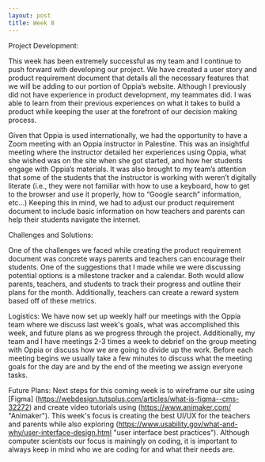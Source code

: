 ```yaml
---
layout: post
title: Week 8
---
```


Project Development: 

This week has been extremely successful as my team and I continue to push forward with developing our project. We have created a user story and product requirement document that details all the necessary features that we will be adding to our portion of Oppia’s website. Although I previously did not have experience in product development, my teammates did. I was able to learn from their previous experiences on what it takes to build a product while keeping the user at the forefront of our decision making process. 

Given that Oppia is used internationally, we had the opportunity to have a Zoom meeting with an Oppia instructor in Palestine. This was an insightful meeting where the instructor detailed her experiences using Oppia, what she wished was on the site when she got started, and how her students engage with Oppia’s materials. It was also brought to my team’s attention that some of the students that the instructor is working with weren’t digitally literate (i.e., they were not familiar with how to use a keyboard, how to get to the browser and use it properly, how to “Google search” information, etc…) Keeping this in mind, we had to adjust our product requirement document to include basic information on how teachers and parents can help their students navigate the internet.

Challenges and Solutions: 

One of the challenges we faced while creating the product requirement document was concrete ways parents and teachers can encourage their students. One of the suggestions that I made while we were discussing potential options is a milestone tracker and a calendar. Both would allow parents, teachers, and students to track their progress and outline their plans for the month. Additionally, teachers can create a reward system based off of these metrics. 

Logistics:
We have now set up weekly half our meetings with the Oppia team where we discuss last week's goals, what was accomplished this week, and future plans as we progress through the project. Additionally, my team and I have meetings 2-3 times a week to debrief on the group meeting with Oppia or discuss how we are going to divide up the work. Before each meeting begins we usually take a few minutes to discuss what the meeting goals for the day are and by the end of the meeting we assign everyone tasks. 

Future Plans: 
Next steps for this coming week is to wireframe our site using [Figma]  (https://webdesign.tutsplus.com/articles/what-is-figma--cms-32272) and create video tutorials using (https://www.animaker.com/ "Animaker"). This week's focus is creating the best UI/UX for the teachers and parents while also exploring (https://www.usability.gov/what-and-why/user-interface-design.html "user interface best practices"). Although computer scientists our focus is mainingly on coding, it is important to always keep in mind who we are coding for and what their needs are. 


